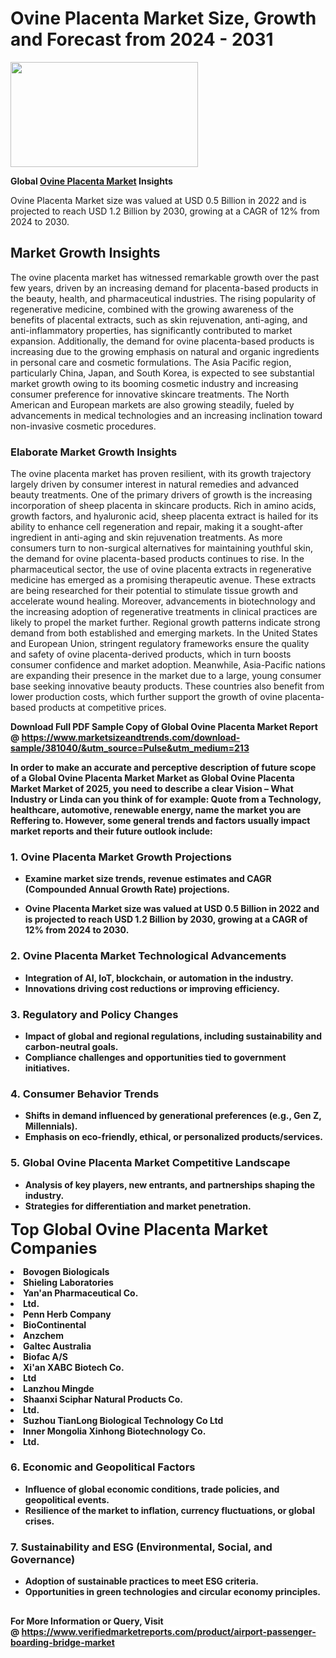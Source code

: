 <H1>Ovine Placenta Market Size, Growth and Forecast from 2024 - 2031</H1><img class="aligncenter size-medium wp-image-584254" src="https://thirdeyenews.in/wp-content/uploads/2024/09/Global-Market-Research-300x168.jpeg" alt="" width="300" height="168" /><p><strong>Global&nbsp;<a href="https://www.marketsizeandtrends.com/download-sample/381040/&amp;utm_source=Pulse&amp;utm_medium=213">Ovine Placenta Market</a> Insights</strong></p><p>Ovine Placenta Market size was valued at USD 0.5 Billion in 2022 and is projected to reach USD 1.2 Billion by 2030, growing at a CAGR of 12% from 2024 to 2030.</p><p><h2>Market Growth Insights</h2> <p>The ovine placenta market has witnessed remarkable growth over the past few years, driven by an increasing demand for placenta-based products in the beauty, health, and pharmaceutical industries. The rising popularity of regenerative medicine, combined with the growing awareness of the benefits of placental extracts, such as skin rejuvenation, anti-aging, and anti-inflammatory properties, has significantly contributed to market expansion. Additionally, the demand for ovine placenta-based products is increasing due to the growing emphasis on natural and organic ingredients in personal care and cosmetic formulations. The Asia Pacific region, particularly China, Japan, and South Korea, is expected to see substantial market growth owing to its booming cosmetic industry and increasing consumer preference for innovative skincare treatments. The North American and European markets are also growing steadily, fueled by advancements in medical technologies and an increasing inclination toward non-invasive cosmetic procedures.</p> <p><strong></strong></p> <h3>Elaborate Market Growth Insights</h3> <p>The ovine placenta market has proven resilient, with its growth trajectory largely driven by consumer interest in natural remedies and advanced beauty treatments. One of the primary drivers of growth is the increasing incorporation of sheep placenta in skincare products. Rich in amino acids, growth factors, and hyaluronic acid, sheep placenta extract is hailed for its ability to enhance cell regeneration and repair, making it a sought-after ingredient in anti-aging and skin rejuvenation treatments. As more consumers turn to non-surgical alternatives for maintaining youthful skin, the demand for ovine placenta-based products continues to rise. In the pharmaceutical sector, the use of ovine placenta extracts in regenerative medicine has emerged as a promising therapeutic avenue. These extracts are being researched for their potential to stimulate tissue growth and accelerate wound healing. Moreover, advancements in biotechnology and the increasing adoption of regenerative treatments in clinical practices are likely to propel the market further. Regional growth patterns indicate strong demand from both established and emerging markets. In the United States and European Union, stringent regulatory frameworks ensure the quality and safety of ovine placenta-derived products, which in turn boosts consumer confidence and market adoption. Meanwhile, Asia-Pacific nations are expanding their presence in the market due to a large, young consumer base seeking innovative beauty products. These countries also benefit from lower production costs, which further support the growth of ovine placenta-based products at competitive prices.</p> <p><strong></p><p><span class=""><strong>Download Full PDF Sample Copy of Global Ovine Placenta Market Report</strong> @ <a href="https://www.marketsizeandtrends.com/download-sample/381040/&amp;utm_source=Pulse&amp;utm_medium=213" target="_blank">https://www.marketsizeandtrends.com/download-sample/381040/&amp;utm_source=Pulse&amp;utm_medium=213</a></span></p><p>In order to make an accurate and perceptive description of future scope of a Global&nbsp;Ovine Placenta Market Market as Global&nbsp;Ovine Placenta Market Market of 2025, you need to describe a clear Vision &ndash; What Industry or Linda can you think of for example: Quote from a Technology, healthcare, automotive, renewable energy, name the market you are Reffering to. However, some general trends and factors usually impact market reports and their future outlook include:</p><h3>1.&nbsp;<strong>Ovine Placenta Market Growth Projections</strong></h3><ul><li>Examine market size trends, revenue estimates and CAGR (Compounded Annual Growth Rate) projections.</li><li><p>Ovine Placenta Market size was valued at USD 0.5 Billion in 2022 and is projected to reach USD 1.2 Billion by 2030, growing at a CAGR of 12% from 2024 to 2030.</p></li></ul><h3>2.&nbsp;<strong>Ovine Placenta Market Technological Advancements</strong></h3><ul><li>Integration of AI, IoT, blockchain, or automation in the industry.</li><li>Innovations driving cost reductions or improving efficiency.</li></ul><h3>3.&nbsp;<strong>Regulatory and Policy Changes</strong></h3><ul><li>Impact of global and regional regulations, including sustainability and carbon-neutral goals.</li><li>Compliance challenges and opportunities tied to government initiatives.</li></ul><h3>4.&nbsp;<strong>Consumer Behavior Trends</strong></h3><ul><li>Shifts in demand influenced by generational preferences (e.g., Gen Z, Millennials).</li><li>Emphasis on eco-friendly, ethical, or personalized products/services.</li></ul><h3>5.&nbsp;<strong>Global Ovine Placenta Market Competitive Landscape</strong></h3><ul><li>Analysis of key players, new entrants, and partnerships shaping the industry.</li><li>Strategies for differentiation and market penetration.</li></ul><p data-pm-slice="1 1 []"><span style="color: inherit; font-family: inherit; font-size: 25px;">Top Global Ovine Placenta Market Companies</span></p><div class="" data-test-id=""><p><li>Bovogen Biologicals</li><li> Shieling Laboratories</li><li> Yan'an Pharmaceutical Co.</li><li> Ltd.</li><li> Penn Herb Company</li><li> BioContinental</li><li> Anzchem</li><li> Galtec Australia</li><li> Biofac A/S</li><li> Xi'an XABC Biotech Co.</li><li>Ltd</li><li> Lanzhou Mingde</li><li> Shaanxi Sciphar Natural Products Co.</li><li>Ltd.</li><li> Suzhou TianLong Biological Technology Co Ltd</li><li> Inner Mongolia Xinhong Biotechnology Co.</li><li> Ltd.</li></p></div><h3>6.&nbsp;<strong>Economic and Geopolitical Factors</strong></h3><ul><li>Influence of global economic conditions, trade policies, and geopolitical events.</li><li>Resilience of the market to inflation, currency fluctuations, or global crises.</li></ul><h3>7.&nbsp;<strong>Sustainability and ESG (Environmental, Social, and Governance)</strong></h3><ul><li>Adoption of sustainable practices to meet ESG criteria.</li><li>Opportunities in green technologies and circular economy principles.</li></ul><h2><strong style="font-size: 14px;">For More Information or Query, Visit @&nbsp;</strong><a style="background-color: #ffffff; font-size: 14px;" href="https://www.marketsizeandtrends.com/report/ovine-placenta-market/" target="_blank">https://www.verifiedmarketreports.com/product/airport-passenger-boarding-bridge-market</a></h2>
